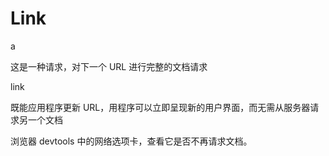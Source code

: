 # Link



a

这是一种请求，对下一个 URL 进行完整的文档请求



link

既能应用程序更新 URL，用程序可以立即呈现新的用户界面，而无需从服务器请求另一个文档

浏览器 devtools 中的网络选项卡，查看它是否不再请求文档。